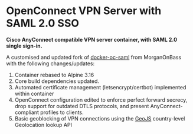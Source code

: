 # OpenConnect VPN Server with SAML 2.0 SSO

**Cisco AnyConnect compatible VPN server container, with SAML 2.0 single sign-in.**

A customised and updated fork of [docker-oc-saml](https://github.com/MorganOnBass/docker-ocserv-saml) from MorganOnBass with the following changes/updates:
1. Container rebased to Alpine 3.16
2. Core build dependencies updated.
3. Automated certificate management (letsencrypt/certbot) implemented within container
4. OpenConnect configuration edited to enforce perfect forward secrecy, drop support for outdated DTLS protocols, and present AnyConnect-compliant profiles to clients.
5. Basic geoblocking of VPN connections using the [GeoJS](https://www.geojs.io/) country-level Geolocation lookup API
